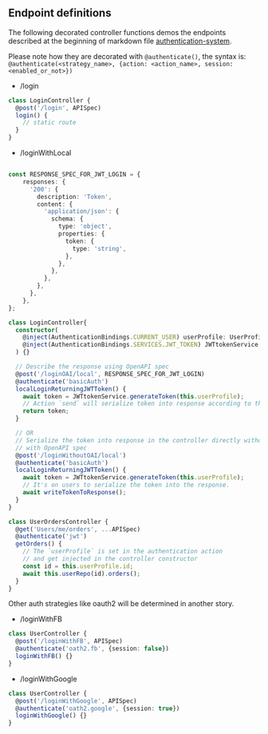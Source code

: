 ## Endpoint definitions

The following decorated controller functions demos the endpoints described at
the beginning of markdown file
[authentication-system](./authentication-system.md).

Please note how they are decorated with `@authenticate()`, the syntax is:
`@authenticate(<strategy_name>, {action: <action_name>, session: <enabled_or_not>})`

- /login

```ts
class LoginController {
  @post('/login', APISpec)
  login() {
    // static route
  }
}
```

- /loginWithLocal

```ts

const RESPONSE_SPEC_FOR_JWT_LOGIN = {
    responses: {
      '200': {
        description: 'Token',
        content: {
          'application/json': {
            schema: {
              type: 'object',
              properties: {
                token: {
                  type: 'string',
                },
              },
            },
          },
        },
      },
    },
};

class LoginController{
  constructor(
    @inject(AuthenticationBindings.CURRENT_USER) userProfile: UserProfile,
    @inject(AuthenticationBindings.SERVICES.JWT_TOKEN) JWTtokenService: TokenService,
  ) {}

  // Describe the response using OpenAPI spec
  @post('/loginOAI/local', RESPONSE_SPEC_FOR_JWT_LOGIN)
  @authenticate('basicAuth')
  localLoginReturningJWTToken() {
    await token = JWTtokenService.generateToken(this.userProfile);
    // Action `send` will serialize token into response according to the OpenAPI spec.
    return token;
  }

  // OR
  // Serialize the token into response in the controller directly without describing it
  // with OpenAPI spec
  @post('/loginWithoutOAI/local')
  @authenticate('basicAuth')
  localLoginReturningJWTToken() {
    await token = JWTtokenService.generateToken(this.userProfile);
    // It's on users to serialize the token into the response.
    await writeTokenToResponse();
  }
}
```

```ts
class UserOrdersController {
  @get('Users/me/orders', ...APISpec)
  @authenticate('jwt')
  getOrders() {
    // The `userProfile` is set in the authentication action
    // and get injected in the controller constructor
    const id = this.userProfile.id;
    await this.userRepo(id).orders();
  }
}
```

Other auth strategies like oauth2 will be determined in another story.

- /loginWithFB

```ts
class UserController {
  @post('/loginWithFB', APISpec)
  @authenticate('oath2.fb', {session: false})
  loginWithFB() {}
}
```

- /loginWithGoogle

```ts
class UserController {
  @post('/loginWithGoogle', APISpec)
  @authenticate('oath2.google', {session: true})
  loginWithGoogle() {}
}
```
